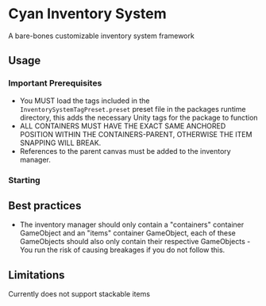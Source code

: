 # Cyan Inventory System

A bare-bones customizable inventory system framework

## Usage

### Important Prerequisites

 - You MUST load the tags included in the `InventorySystemTagPreset.preset` preset file in the packages runtime directory, this adds the necessary Unity tags for the package to function
 - ALL CONTAINERS MUST HAVE THE EXACT SAME ANCHORED POSITION WITHIN THE CONTAINERS-PARENT, OTHERWISE THE ITEM SNAPPING WILL BREAK.
 - References to the parent canvas must be added to the inventory manager.

### Starting

## Best practices

 - The inventory manager should only contain a "containers" container GameObject and an "items" container GameObject, each of these GameObjects should also only contain their respective GameObjects - You run the risk of causing breakages if you do not follow this.

## Limitations

Currently does not support stackable items